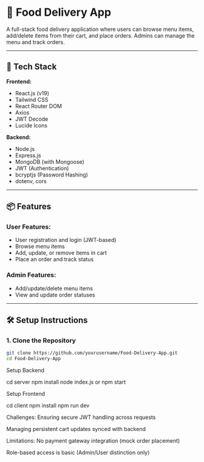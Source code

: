 # 🍔 Food Delivery App

A full-stack food delivery application where users can browse menu items, add/delete items from their cart, and place orders. Admins can manage the menu and track orders.

---

## 🚀 Tech Stack

**Frontend:**
- React.js (v19)
- Tailwind CSS
- React Router DOM
- Axios
- JWT Decode
- Lucide Icons

**Backend:**
- Node.js
- Express.js
- MongoDB (with Mongoose)
- JWT (Authentication)
- bcryptjs (Password Hashing)
- dotenv, cors

---

## 📦 Features

### User Features:
- User registration and login (JWT-based)
- Browse menu items
- Add, update, or remove items in cart
- Place an order and track status

### Admin Features:
- Add/update/delete menu items
- View and update order statuses

---

## 🛠 Setup Instructions

### 1. Clone the Repository

```bash
git clone https://github.com/yourusername/Food-Delivery-App.git
cd Food-Delivery-App
```
Setup Backend

cd server
npm install
node index.js or npm start

Setup Frontend

cd client
npm install
npm run dev

Challenges:
Ensuring secure JWT handling across requests

Managing persistent cart updates synced with backend

Limitations:
No payment gateway integration (mock order placement)

Role-based access is basic (Admin/User distinction only)
